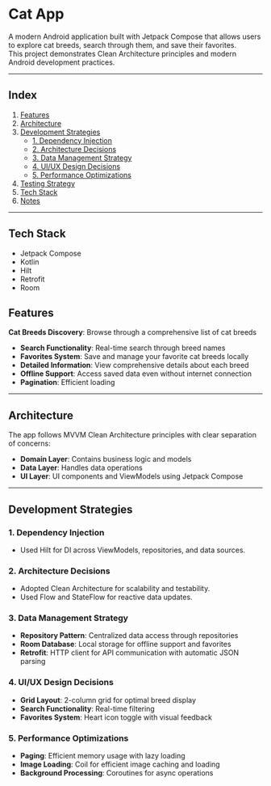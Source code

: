 # Cat App

A modern Android application built with Jetpack Compose that allows users to explore cat breeds, search through them, and save their favorites.  
This project demonstrates Clean Architecture principles and modern Android development practices.

---

## Index

1. [Features](#-features)
2. [Architecture](#-architecture)
3. [Development Strategies](#-development-strategies)
   - [1. Dependency Injection](#1-dependency-injection)
   - [2. Architecture Decisions](#2-architecture-decisions)
   - [3. Data Management Strategy](#3-data-management-strategy)
   - [4. UI/UX Design Decisions](#5-uiux-design-decisions)
   - [5. Performance Optimizations](#6-performance-optimizations)
4. [Testing Strategy](#-testing-strategy)
5. [Tech Stack](#-tech-stack)
6. [Notes](#-notes)

---

## Tech Stack

- Jetpack Compose
- Kotlin
- Hilt
- Retrofit
- Room

 ## Features
  **Cat Breeds Discovery**: Browse through a comprehensive list of cat breeds
- **Search Functionality**: Real-time search through breed names
- **Favorites System**: Save and manage your favorite cat breeds locally
- **Detailed Information**: View comprehensive details about each breed
- **Offline Support**: Access saved data even without internet connection
- **Pagination**: Efficient loading

---

## Architecture
The app follows MVVM Clean Architecture principles with clear separation of concerns:

- **Domain Layer**: Contains business logic and models
- **Data Layer**: Handles data operations
- **UI Layer**: UI components and ViewModels using Jetpack Compose

---

## Development Strategies
### 1. **Dependency Injection**
- Used Hilt for DI across ViewModels, repositories, and data sources.

### 2. **Architecture Decisions**
- Adopted Clean Architecture for scalability and testability.
- Used Flow and StateFlow for reactive data updates.

### **3. Data Management Strategy**
- **Repository Pattern**: Centralized data access through repositories
- **Room Database**: Local storage for offline support and favorites
- **Retrofit**: HTTP client for API communication with automatic JSON parsing

### **4. UI/UX Design Decisions**
- **Grid Layout**: 2-column grid for optimal breed display
- **Search Functionality**: Real-time filtering
- **Favorites System**: Heart icon toggle with visual feedback

### **5. Performance Optimizations**
- **Paging**: Efficient memory usage with lazy loading
- **Image Loading**: Coil for efficient image caching and loading
- **Background Processing**: Coroutines for async operations
